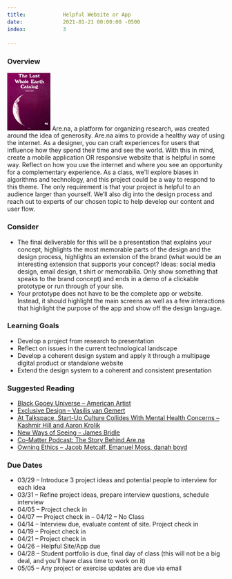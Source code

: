 ```yaml
---
title:            Helpful Website or App
date:             2021-01-21 00:00:00 -0500
index:            3

---
```


### Overview
<p style="clear: both;">
  <img src="../assets/images/helpful.jpg" width="100" class="syllabus-img">
  Are.na, a platform for organizing research, was created around the idea of generosity. Are.na aims to provide a healthy way of using the internet. As a designer, you can craft experiences for users that influence how they spend their time and see the world. With this in mind, create a mobile application OR responsive website that is helpful in some way. Reflect on how you use the internet and where you see an opportunity for a complementary experience. As a class, we'll explore biases in algorithms and technology, and this project could be a way to respond to this theme. The only requirement is that your project is helpful to an audience larger than yourself.
  We&rsquo;ll also dig into the design process and reach out to experts of our chosen topic to help develop our content and user flow.
</p>

### Consider
- The final deliverable for this will be a presentation that explains your concept, highlights the most memorable parts of the design and the design process, highlights an extension of the brand (what would be an interesting extension that supports your concept? Ideas: social media design, email design, t shirt or memorabilia. Only show something that speaks to the brand concept) and ends in a demo of a clickable prototype or run through of your site.
- Your prototype does not have to be the complete app or website. Instead, it should highlight the main screens as well as a few interactions that highlight the purpose of the app and show off the design language.

### Learning Goals
- Develop a project from research to presentation
- Reflect on issues in the current technological landscape
- Develop a coherent design system and apply it through a multipage digital product or standalone website
- Extend the design system to a coherent and consistent presentation

### Suggested Reading
- <a href="https://unbag.net/end/black-gooey-universe" target="_blank">Black Gooey Universe – American Artist</a>
- <a href="https://exclusive-design.vasilis.nl/" target="_blank">Exclusive Design – Vasilis van Gemert</a>
- <a href="https://www.nytimes.com/2020/08/07/technology/talkspace.html" target="_blank">At Talkspace, Start-Up Culture Collides With Mental Health Concerns – Kashmir Hill and Aaron Krolik</a>
- <a href="http://jamesbridle.com/new-ways-of-seeing" target="_blank">New Ways of Seeing – James Bridle</a>
- <a href="https://co-matter.com/work/charles-broskoski-the-story-behind-are-na">Co-Matter Podcast: The Story Behind Are.na</a>
- <a href="../assets/readings/ethics.pdf" target="_blank">Owning Ethics – Jacob Metcalf, Emanuel Moss, danah boyd</a>


### Due Dates
- 03/29 – Introduce 3 project ideas and potential people to interview for each idea
- 03/31 – Refine project ideas, prepare interview questions, schedule interview
- 04/05 – Project check in
- 04/07 — Project check in
– 04/12 – No Class
- 04/14 – Interview due, evaluate content of site. Project check in 
- 04/19 – Project check in
- 04/21 – Project check in
- 04/26 – Helpful Site/App due
- 04/28 – Student portfolio is due, final day of class (this will not be a big deal, and you&rsquo;ll have class time to work on it)
- 05/05 – Any project or exercise updates are due via email
